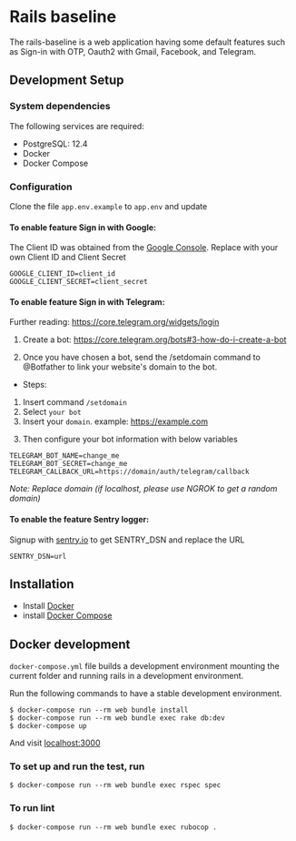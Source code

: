 # Rails baseline

The rails-baseline is a web application having some default features such as Sign-in with OTP, Oauth2 with Gmail, Facebook, and Telegram.

## Development Setup
### System dependencies

The following services are required:
- PostgreSQL: 12.4
- Docker
- Docker Compose

### Configuration
Clone the file ```app.env.example``` to ```app.env``` and update

#### To enable feature Sign in with Google:
The Client ID was obtained from the [Google Console](https://developers.google.com/maps/documentation/maps-static/get-api-key). Replace with your own Client ID and Client Secret

```
GOOGLE_CLIENT_ID=client_id
GOOGLE_CLIENT_SECRET=client_secret
```

#### To enable feature Sign in with Telegram:
Further reading: https://core.telegram.org/widgets/login
1) Create a bot: https://core.telegram.org/bots#3-how-do-i-create-a-bot

2) Once you have chosen a bot, send the /setdomain command to @Botfather to link your website's domain to the bot.
 - Steps:
  1. Insert command ```/setdomain```
   2. Select ```your bot```
   3. Insert your ```domain```. example: https://example.com

3) Then configure your bot information with below variables
```
TELEGRAM_BOT_NAME=change_me
TELEGRAM_BOT_SECRET=change_me
TELEGRAM_CALLBACK_URL=https://domain/auth/telegram/callback
```
*Note: Replace domain (if localhost, please use NGROK to get a random domain)*

#### To enable the feature Sentry logger:
Signup with [sentry.io](https://sentry.io) to get SENTRY_DSN and replace the URL
```
SENTRY_DSN=url
```

## Installation
- Install [Docker](https://docs.docker.com/get-docker/)
- install [Docker Compose](https://docs.docker.com/compose/install/)

## Docker development
```docker-compose.yml``` file builds a development environment mounting the current folder and running rails in a development environment.

Run the following commands to have a stable development environment.
```
$ docker-compose run --rm web bundle install
$ docker-compose run --rm web bundle exec rake db:dev
$ docker-compose up
```
And visit [localhost:3000](http://localhost:3000)

### To set up and run the test, run
```
$ docker-compose run --rm web bundle exec rspec spec
```

### To run lint
```
$ docker-compose run --rm web bundle exec rubocop .
```
